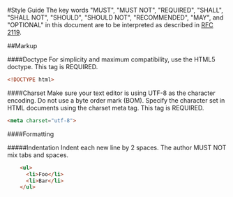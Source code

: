 #Style Guide
The key words "MUST", "MUST NOT", "REQUIRED", "SHALL", "SHALL NOT", "SHOULD", "SHOULD NOT", "RECOMMENDED", "MAY", and "OPTIONAL" in this document are to be interpreted as described in [RFC 2119](http://www.ietf.org/rfc/rfc2119.txt).

##Markup

####Doctype
For simplicity and maximum compatibility, use the HTML5 doctype.  This tag is REQUIRED.
```html
<!DOCTYPE html>
```

####Charset
Make sure your text editor is using UTF-8 as the character encoding.  Do not use a byte order mark (BOM).
Specify the character set in HTML documents using the charset meta tag.  This tag is REQUIRED.
```html
<meta charset="utf-8">
```

####Formatting

#####Indentation
Indent each new line by 2 spaces.  The author MUST NOT mix tabs and spaces.
```html
    <ul>
      <li>Foo</li>
      <li>Bar</li>
    </ul>
```